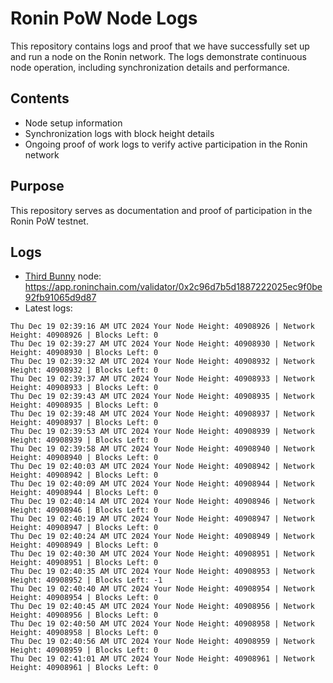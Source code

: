 # Ronin PoW Node Logs

This repository contains logs and proof that we have successfully set up and run a node on the Ronin network. The logs demonstrate continuous node operation, including synchronization details and performance.

## Contents

- Node setup information
- Synchronization logs with block height details
- Ongoing proof of work logs to verify active participation in the Ronin network

## Purpose

This repository serves as documentation and proof of participation in the Ronin PoW testnet.

## Logs

- [Third Bunny](https://thirdbunny.xyz/) node: https://app.roninchain.com/validator/0x2c96d7b5d1887222025ec9f0be92fb91065d9d87
- Latest logs:
```
Thu Dec 19 02:39:16 AM UTC 2024 Your Node Height: 40908926 | Network Height: 40908926 | Blocks Left: 0
Thu Dec 19 02:39:27 AM UTC 2024 Your Node Height: 40908930 | Network Height: 40908930 | Blocks Left: 0
Thu Dec 19 02:39:32 AM UTC 2024 Your Node Height: 40908932 | Network Height: 40908932 | Blocks Left: 0
Thu Dec 19 02:39:37 AM UTC 2024 Your Node Height: 40908933 | Network Height: 40908933 | Blocks Left: 0
Thu Dec 19 02:39:43 AM UTC 2024 Your Node Height: 40908935 | Network Height: 40908935 | Blocks Left: 0
Thu Dec 19 02:39:48 AM UTC 2024 Your Node Height: 40908937 | Network Height: 40908937 | Blocks Left: 0
Thu Dec 19 02:39:53 AM UTC 2024 Your Node Height: 40908939 | Network Height: 40908939 | Blocks Left: 0
Thu Dec 19 02:39:58 AM UTC 2024 Your Node Height: 40908940 | Network Height: 40908940 | Blocks Left: 0
Thu Dec 19 02:40:03 AM UTC 2024 Your Node Height: 40908942 | Network Height: 40908942 | Blocks Left: 0
Thu Dec 19 02:40:09 AM UTC 2024 Your Node Height: 40908944 | Network Height: 40908944 | Blocks Left: 0
Thu Dec 19 02:40:14 AM UTC 2024 Your Node Height: 40908946 | Network Height: 40908946 | Blocks Left: 0
Thu Dec 19 02:40:19 AM UTC 2024 Your Node Height: 40908947 | Network Height: 40908947 | Blocks Left: 0
Thu Dec 19 02:40:24 AM UTC 2024 Your Node Height: 40908949 | Network Height: 40908949 | Blocks Left: 0
Thu Dec 19 02:40:30 AM UTC 2024 Your Node Height: 40908951 | Network Height: 40908951 | Blocks Left: 0
Thu Dec 19 02:40:35 AM UTC 2024 Your Node Height: 40908953 | Network Height: 40908952 | Blocks Left: -1
Thu Dec 19 02:40:40 AM UTC 2024 Your Node Height: 40908954 | Network Height: 40908954 | Blocks Left: 0
Thu Dec 19 02:40:45 AM UTC 2024 Your Node Height: 40908956 | Network Height: 40908956 | Blocks Left: 0
Thu Dec 19 02:40:50 AM UTC 2024 Your Node Height: 40908958 | Network Height: 40908958 | Blocks Left: 0
Thu Dec 19 02:40:56 AM UTC 2024 Your Node Height: 40908959 | Network Height: 40908959 | Blocks Left: 0
Thu Dec 19 02:41:01 AM UTC 2024 Your Node Height: 40908961 | Network Height: 40908961 | Blocks Left: 0
```
